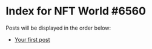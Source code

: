 # Index for NFT World #6560
Posts will be displayed in the order below:

- [Your first post](./001-first.md)

